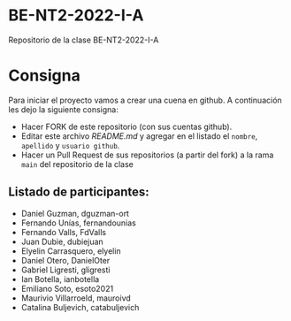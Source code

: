 # BE-NT2-2022-I-A

Repositorio de la clase BE-NT2-2022-I-A

# Consigna

Para iniciar el proyecto vamos a crear una cuena en github. A continuación les dejo la siguiente consigna:

- Hacer FORK de este repositorio (con sus cuentas github).
- Editar este archivo _README.md_ y agregar en el listado el `nombre`, `apellido` y `usuario github`.
- Hacer un Pull Request de sus repositorios (a partir del fork) a la rama `main` del repositorio de la clase

## Listado de participantes:

- Daniel Guzman, dguzman-ort
- Fernando Unías, fernandounias
- Fernando Valls, FdValls
- Juan Dubie, dubiejuan
- Elyelin Carrasquero, elyelin
- Daniel Otero, DanielOter
- Gabriel Ligresti, gligresti
- Ian Botella, ianbotella
- Emiliano Soto, esoto2021
- Maurivio Villarroeld, mauroivd
- Catalina Buljevich, catabuljevich
